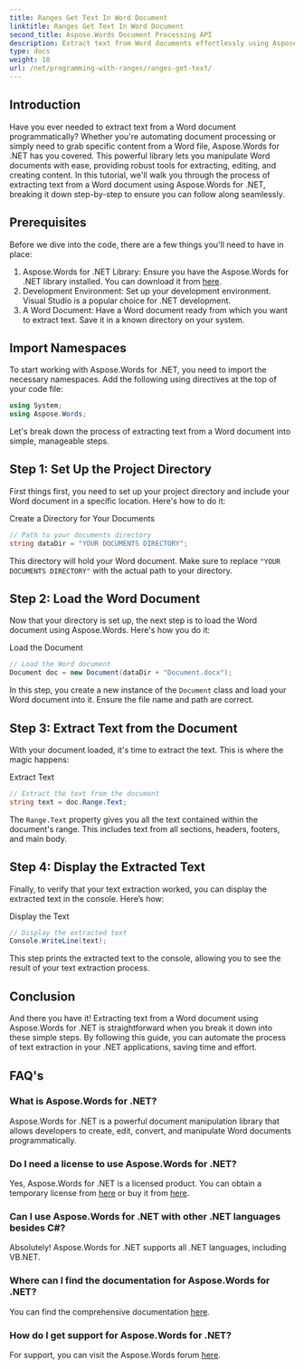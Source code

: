 ```yaml
---
title: Ranges Get Text In Word Document
linktitle: Ranges Get Text In Word Document
second_title: Aspose.Words Document Processing API
description: Extract text from Word documents effortlessly using Aspose.Words for .NET. Follow our detailed guide to get started with ease.
type: docs
weight: 10
url: /net/programming-with-ranges/ranges-get-text/
---
```

## Introduction

Have you ever needed to extract text from a Word document programmatically? Whether you're automating document processing or simply need to grab specific content from a Word file, Aspose.Words for .NET has you covered. This powerful library lets you manipulate Word documents with ease, providing robust tools for extracting, editing, and creating content. In this tutorial, we'll walk you through the process of extracting text from a Word document using Aspose.Words for .NET, breaking it down step-by-step to ensure you can follow along seamlessly.

## Prerequisites

Before we dive into the code, there are a few things you'll need to have in place:

1. Aspose.Words for .NET Library: Ensure you have the Aspose.Words for .NET library installed. You can download it from [here](https://releases.aspose.com/words/net/).
2. Development Environment: Set up your development environment. Visual Studio is a popular choice for .NET development.
3. A Word Document: Have a Word document ready from which you want to extract text. Save it in a known directory on your system.

## Import Namespaces

To start working with Aspose.Words for .NET, you need to import the necessary namespaces. Add the following using directives at the top of your code file:

```csharp
using System;
using Aspose.Words;
```

Let's break down the process of extracting text from a Word document into simple, manageable steps.

## Step 1: Set Up the Project Directory

First things first, you need to set up your project directory and include your Word document in a specific location. Here's how to do it:

Create a Directory for Your Documents

```csharp
// Path to your documents directory
string dataDir = "YOUR DOCUMENTS DIRECTORY";
```

This directory will hold your Word document. Make sure to replace `"YOUR DOCUMENTS DIRECTORY"` with the actual path to your directory.

## Step 2: Load the Word Document

Now that your directory is set up, the next step is to load the Word document using Aspose.Words. Here's how you do it:

Load the Document

```csharp
// Load the Word document
Document doc = new Document(dataDir + "Document.docx");
```

In this step, you create a new instance of the `Document` class and load your Word document into it. Ensure the file name and path are correct.

## Step 3: Extract Text from the Document

With your document loaded, it's time to extract the text. This is where the magic happens:

Extract Text

```csharp
// Extract the text from the document
string text = doc.Range.Text;
```

The `Range.Text` property gives you all the text contained within the document's range. This includes text from all sections, headers, footers, and main body.

## Step 4: Display the Extracted Text

Finally, to verify that your text extraction worked, you can display the extracted text in the console. Here’s how:

Display the Text

```csharp
// Display the extracted text
Console.WriteLine(text);
```

This step prints the extracted text to the console, allowing you to see the result of your text extraction process.

## Conclusion

And there you have it! Extracting text from a Word document using Aspose.Words for .NET is straightforward when you break it down into these simple steps. By following this guide, you can automate the process of text extraction in your .NET applications, saving time and effort.

## FAQ's

### What is Aspose.Words for .NET?

Aspose.Words for .NET is a powerful document manipulation library that allows developers to create, edit, convert, and manipulate Word documents programmatically.

### Do I need a license to use Aspose.Words for .NET?

Yes, Aspose.Words for .NET is a licensed product. You can obtain a temporary license from [here](https://purchase.aspose.com/temporary-license/) or buy it from [here](https://purchase.aspose.com/buy).

### Can I use Aspose.Words for .NET with other .NET languages besides C#?

Absolutely! Aspose.Words for .NET supports all .NET languages, including VB.NET.

### Where can I find the documentation for Aspose.Words for .NET?

You can find the comprehensive documentation [here](https://reference.aspose.com/words/net/).

### How do I get support for Aspose.Words for .NET?

For support, you can visit the Aspose.Words forum [here](https://forum.aspose.com/c/words/8).

